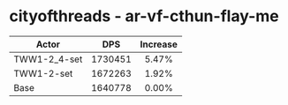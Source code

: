 # cityofthreads - ar-vf-cthun-flay-me
| Actor | DPS | Increase |
|---|:---:|:---:|
|TWW1-2_4-set|1730451|5.47%|
|TWW1-2-set|1672263|1.92%|
|Base|1640778|0.00%|
